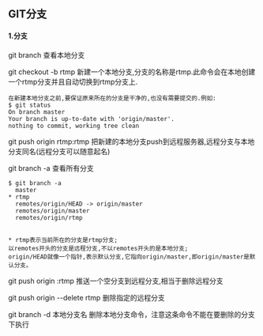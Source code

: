 ## GIT分支

#### 1.分支

git branch  查看本地分支

git checkout -b rtmp    新建一个本地分支,分支的名称是rtmp.此命令会在本地创建一个rtmp分支并且自动切换到rtmp分支上.

```
在新建本地分支之前,要保证原来所在的分支是干净的,也没有需要提交的.例如:
$ git status
On branch master
Your branch is up-to-date with 'origin/master'.
nothing to commit, working tree clean
```

git push origin rtmp:rtmp    把新建的本地分支push到远程服务器,远程分支与本地分支同名(远程分支可以随意起名)

git branch -a  查看所有分支

```
$ git branch -a
  master
* rtmp
  remotes/origin/HEAD -> origin/master
  remotes/origin/master
  remotes/origin/rtmp


* rtmp表示当前所在的分支是rtmp分支;
以remotes开头的分支是远程分支,不以remotes开头的是本地分支;
origin/HEAD就像一个指针,表示默认分支,它指向origin/master,即origin/master是默认分支。
```

git push origin :rtmp   推送一个空分支到远程分支,相当于删除远程分支

git push origin --delete rtmp    删除指定的远程分支


git branch -d 本地分支名    删除本地分支命令，注意这条命令不能在要删除的分支下执行

